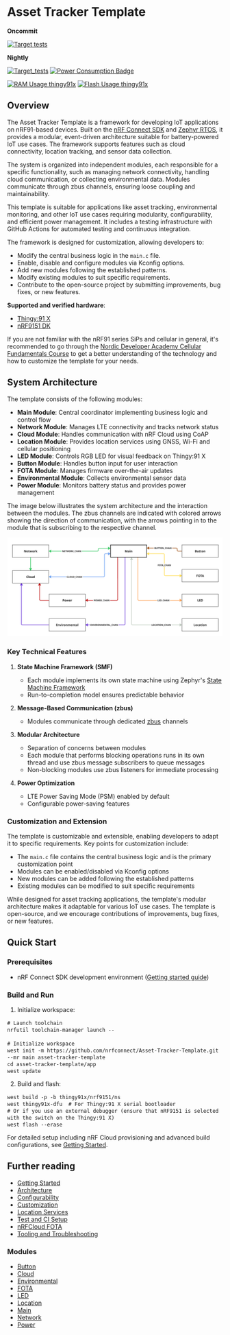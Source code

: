 # Asset Tracker Template

**Oncommit**

[![Target tests](https://github.com/nrfconnect/Asset-Tracker-Template/actions/workflows/build-and-target-test.yml/badge.svg)](https://github.com/nrfconnect/Asset-Tracker-Template/actions/workflows/build-and-target-test.yml)

**Nightly**

[![Target_tests](https://github.com/nrfconnect/Asset-Tracker-Template/actions/workflows/build-and-target-test.yml/badge.svg?event=schedule)](https://github.com/nrfconnect/Asset-Tracker-Template/actions/workflows/build-and-target-test.yml?query=branch%3Amain+event%3Aschedule)
[![Power Consumption Badge](https://img.shields.io/endpoint?url=https://nrfconnect.github.io/Asset-Tracker-Template/power_badge.json)](https://nrfconnect.github.io/Asset-Tracker-Template/power_measurements_plot.html)

[![RAM Usage thingy91x](https://img.shields.io/endpoint?url=https://nrfconnect.github.io/Asset-Tracker-Template/ram_badge.json)](https://nrfconnect.github.io/Asset-Tracker-Template/ram_history_plot.html)
[![Flash Usage thingy91x](https://img.shields.io/endpoint?url=https://nrfconnect.github.io/Asset-Tracker-Template/flash_badge.json)](https://nrfconnect.github.io/Asset-Tracker-Template/flash_history_plot.html)

## Overview

The Asset Tracker Template is a framework for developing IoT applications on nRF91-based devices. Built on the [nRF Connect SDK](https://www.nordicsemi.com/Products/Development-software/nRF-Connect-SDK) and [Zephyr RTOS](https://docs.zephyrproject.org/latest/), it provides a modular, event-driven architecture suitable for battery-powered IoT use cases. The framework supports features such as cloud connectivity, location tracking, and sensor data collection.

The system is organized into independent modules, each responsible for a specific functionality, such as managing network connectivity, handling cloud communication, or collecting environmental data. Modules communicate through zbus channels, ensuring loose coupling and maintainability.

This template is suitable for applications like asset tracking, environmental monitoring, and other IoT use cases requiring modularity, configurability, and efficient power management. It includes a testing infrastructure with GitHub Actions for automated testing and continuous integration.

The framework is designed for customization, allowing developers to:

* Modify the central business logic in the `main.c` file.
* Enable, disable and configure modules via Kconfig options.
* Add new modules following the established patterns.
* Modify existing modules to suit specific requirements.
* Contribute to the open-source project by submitting improvements, bug fixes, or new features.

**Supported and verified hardware**:

* [Thingy:91 X](https://www.nordicsemi.com/Products/Development-hardware/Nordic-Thingy-91-X)
* [nRF9151 DK](https://www.nordicsemi.com/Products/Development-hardware/nRF9151-DK)

If you are not familiar with the nRF91 series SiPs and cellular in general, it's recommended to go through the [Nordic Developer Academy Cellular Fundamentals Course](https://academy.nordicsemi.com/courses/cellular-iot-fundamentals) to get a better understanding of the technology and how to customize the template for your needs.

## System Architecture

The template consists of the following modules:

* **Main Module**: Central coordinator implementing business logic and control flow
* **Network Module**: Manages LTE connectivity and tracks network status
* **Cloud Module**: Handles communication with nRF Cloud using CoAP
* **Location Module**: Provides location services using GNSS, Wi-Fi and cellular positioning
* **LED Module**: Controls RGB LED for visual feedback on Thingy:91 X
* **Button Module**: Handles button input for user interaction
* **FOTA Module**: Manages firmware over-the-air updates
* **Environmental Module**: Collects environmental sensor data
* **Power Module**: Monitors battery status and provides power management

The image below illustrates the system architecture and the interaction between the modules.
The zbus channels are indicated with colored arrows showing the direction of communication, with the arrows pointing in to the module that is subscribing to the respective channel.

![System overview](docs/images/system_overview.png)

### Key Technical Features

1. **State Machine Framework (SMF)**
   * Each module implements its own state machine using Zephyr's [State Machine Framework](https://docs.nordicsemi.com/bundle/ncs-latest/page/zephyr/services/smf/index.html)
   * Run-to-completion model ensures predictable behavior

2. **Message-Based Communication (zbus)**
   * Modules communicate through dedicated [zbus](https://docs.nordicsemi.com/bundle/ncs-latest/page/zephyr/services/zbus/index.html) channels

3. **Modular Architecture**
   * Separation of concerns between modules
   * Each module that performs blocking operations runs in its own thread and use zbus message subscribers to queue messages
   * Non-blocking modules use zbus listeners for immediate processing

4. **Power Optimization**
   * LTE Power Saving Mode (PSM) enabled by default
   * Configurable power-saving features

### Customization and Extension

The template is customizable and extensible, enabling developers to adapt it to specific requirements. Key points for customization include:

* The `main.c` file contains the central business logic and is the primary customization point
* Modules can be enabled/disabled via Kconfig options
* New modules can be added following the established patterns
* Existing modules can be modified to suit specific requirements

While designed for asset tracking applications, the template's modular architecture makes it adaptable for various IoT use cases. The template is open-source, and we encourage contributions of improvements, bug fixes, or new features.

## Quick Start

### Prerequisites

* nRF Connect SDK development environment ([Getting started guide](https://docs.nordicsemi.com/bundle/ncs-latest/page/nrf/installation.html))

### Build and Run

1. Initialize workspace:

```shell
# Launch toolchain
nrfutil toolchain-manager launch --

# Initialize workspace
west init -m https://github.com/nrfconnect/Asset-Tracker-Template.git --mr main asset-tracker-template
cd asset-tracker-template/app
west update
```

2. Build and flash:

```shell
west build -p -b thingy91x/nrf9151/ns
west thingy91x-dfu  # For Thingy:91 X serial bootloader
# Or if you use an external debugger (ensure that nRF9151 is selected with the switch on the Thingy:91 X)
west flash --erase
```

For detailed setup including nRF Cloud provisioning and advanced build configurations, see [Getting Started](docs/common/getting_started.md).

## Further reading

* [Getting Started](docs/common/getting_started.md)
* [Architecture](docs/common/architecture.md)
* [Configurability](docs/common/configurability.md)
* [Customization](docs/common/customization.md)
* [Location Services](docs/common/location_services.md)
* [Test and CI Setup](docs/common/test_and_ci_setup.md)
* [nRFCloud FOTA](docs/common/nrfcloud_fota.md)
* [Tooling and Troubleshooting](docs/common/tooling_troubleshooting.md)

### Modules

* [Button](docs/modules/button.md)
* [Cloud](docs/modules/cloud.md)
* [Environmental](docs/modules/environmental.md)
* [FOTA](docs/modules/fota.md)
* [LED](docs/modules/led.md)
* [Location](docs/modules/location.md)
* [Main](docs/modules/main.md)
* [Network](docs/modules/network.md)
* [Power](docs/modules/power.md)
